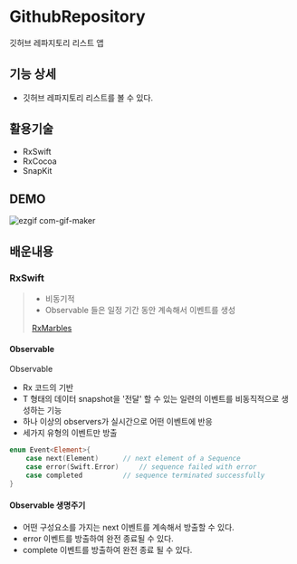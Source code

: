 # GithubRepository
깃허브 레파지토리 리스트 앱 


## 기능 상세
- 깃허브 레파지토리 리스트를 볼 수 있다. 



## 활용기술 
- RxSwift
- RxCocoa
- SnapKit

## DEMO
![ezgif com-gif-maker](https://user-images.githubusercontent.com/51107183/153976672-c198e2dc-7db3-4dbd-9e63-d4f26cee04a9.gif)



## 배운내용 

### RxSwift 
> - 비동기적 
>- Observable 들은 일정 기간 동안 계속해서 이벤트를 생성 
> 
> [RxMarbles](https://rxmarbles.com)

#### Observable

Observable<T>

- Rx 코드의 기반
-  T 형태의 데이터 snapshot을 '전달' 할 수 있는 일련의 이벤트를 비동직적으로 생성하는 기능
-  하나 이상의 observers가 실시간으로 어떤 이벤트에 반응 
-  세가지 유형의 이벤트만 방출 
```swift 
enum Event<Element>{
	case next(Element)		// next element of a Sequence
	case error(Swift.Error)		// sequence failed with error
	case completed			// sequence terminated successfully
}
```
#### Observable 생명주기 
- 어떤 구성요소를 가지는 next 이벤트를 계속해서 방출할 수 있다.
- error 이벤트를 방출하여 완전 종료될 수 있다. 
- complete 이벤트를 방출하여 완전 종료 될 수 있다. 
